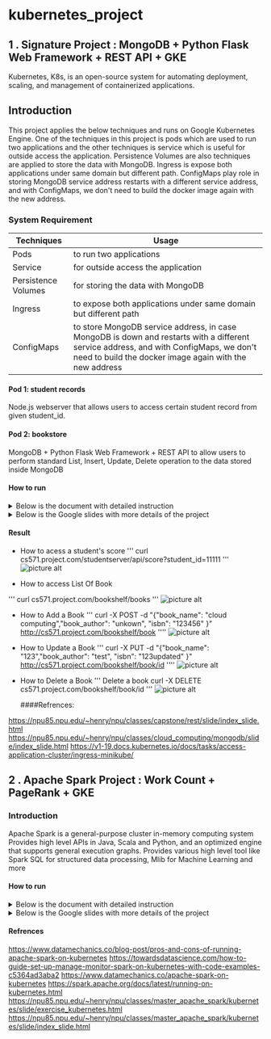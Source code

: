 # kubernetes_project 
## 1 . Signature Project : MongoDB + Python Flask Web Framework + REST API + GKE
Kubernetes, K8s, is an open-source system for automating deployment, scaling, and management of containerized applications.

## Introduction
This project applies the below techniques and runs on Google Kubernetes Engine. One of the techniques in this project is pods which are used to run two applications and the other techniques is service which is useful for outside access the application. Persistence Volumes  are also techniques are applied to store the data with MongoDB. Ingress is expose both applications under same domain but different path. ConfigMaps play role in storing MongoDB service address restarts with a different service address, and with ConfigMaps, we don't need to build the docker image again with the new address.

### System Requirement 

| Techniques	           |     Usage                                                       |
| ------------------------   | -----------------------------------------------------------     |
| Pods	                    | to run two applications                                         |
| Service                    | for outside access the application                              |
| Persistence Volumes        | for storing the data with MongoDB                               |
| Ingress                    |to expose both applications under same domain but different path |
|ConfigMaps                  |to store MongoDB service address, in case MongoDB is down and restarts with a different service                                                                      address, and with ConfigMaps, we don't need to build the docker image again with the new address



#### Pod 1: student records

Node.js webserver that allows users to access certain student record from given student_id.

#### Pod 2: bookstore

MongoDB + Python Flask Web Framework + REST API to allow users to perform standard List, Insert, Update, Delete operation to the data stored inside MongoDB

 #### How to run ####
<details>
<summary>Below is the document with detailed instruction</summary>
<a href="https://github.com/Maryam-Taherzadeh/Kubernetes-project/blob/main/CS571-Signature%20Project-19529-Maryam-Taherzadeh.pdf"> document</a>
</details>

<details>
<summary>Below is the Google slides with more details of the project</summary>
<a href=" "> Slides</a>
<summary>Below is the the link of the google slides</summary>
  https://docs.google.com/presentation/d/1JDPsf5yDboPQYzVqdQETpgJVCd7cQGHZhyfWsNVuBDo/edit#slide=id.gcc755ed197_0_2402
</details>
 
 


#### Result

- How to acess a student's score
'''
curl cs571.project.com/studentserver/api/score?student_id=11111
'''
![picture alt](https://github.com/Maryam-Taherzadeh/Kubernetes-project/blob/main/pic/pic_1.png)

- How to access List Of Book

'''
curl cs571.project.com/bookshelf/books
'''
![picture alt](https://github.com/Maryam-Taherzadeh/Kubernetes-project/blob/main/pic/pic_2.png)

- How to Add a Book
'''
curl -X POST -d "{\"book_name\": \"cloud computing\",\"book_author\": \"unkown\", \"isbn\": \"123456\" }" http://cs571.project.com/bookshelf/book
''''
![picture alt](https://github.com/Maryam-Taherzadeh/Kubernetes-project/blob/main/pic/pic_3.png)

- How to Update a Book
'''
curl -X PUT -d "{\"book_name\": \"123\",\"book_author\": \"test\", \"isbn\": \"123updated\" }" http://cs571.project.com/bookshelf/book/id
''''
![picture alt](https://github.com/Maryam-Taherzadeh/Kubernetes-project/blob/main/pic/pic_4.png)


- How to Delete a Book
'''
Delete a book curl -X DELETE cs571.project.com/bookshelf/book/id
'''
![picture alt](https://github.com/Maryam-Taherzadeh/Kubernetes-project/blob/main/pic/pic_5.png)



  ####Refrences:          
  
https://npu85.npu.edu/~henry/npu/classes/capstone/rest/slide/index_slide.html
https://npu85.npu.edu/~henry/npu/classes/cloud_computing/mongodb/slide/index_slide.html
https://v1-19.docs.kubernetes.io/docs/tasks/access-application-cluster/ingress-minikube/

## 2 . Apache Spark Project : Work Count + PageRank + GKE

### Introduction
Apache Spark is a general-purpose cluster in-memory computing system Provides high level APIs in Java, Scala and Python, and an optimized engine that supports general execution graphs. Provides various high level tool like Spark SQL for structured data processing, Mlib for Machine Learning and more

#### How to run ####
<details>
<summary>Below is the document with detailed instruction</summary>
<a href="https://github.com/Maryam-Taherzadeh/Kubernetes-project/blob/main/CS571-Signature%20Project-19529-Maryam-Taherzadeh.pdf"> document</a>
</details>

<details>
<summary>Below is the Google slides with more details of the project</summary>
<a href=" "> Slides</a>
<summary>Below is the the link of the google slides</summary>
  https://docs.google.com/presentation/d/1tI9B2_Y5JQeQSuSUhthAuFMwhqlBIVef3I_FrnS4f6Q/edit#slide=id.gcd7411e2d9_0_923
</details>
 
 




#### Refrences

https://www.datamechanics.co/blog-post/pros-and-cons-of-running-apache-spark-on-kubernetes
https://towardsdatascience.com/how-to-guide-set-up-manage-monitor-spark-on-kubernetes-with-code-examples-c5364ad3aba2
https://www.datamechanics.co/apache-spark-on-kubernetes
https://spark.apache.org/docs/latest/running-on-kubernetes.html
https://npu85.npu.edu/~henry/npu/classes/master_apache_spark/kubernetes/slide/exercise_kubernetes.html
https://npu85.npu.edu/~henry/npu/classes/master_apache_spark/kubernetes/slide/index_slide.html
